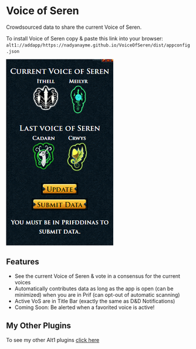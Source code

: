 # Voice of Seren

Crowdsourced data to share the current Voice of Seren.

To install Voice of Seren copy & paste this link into your browser:
`alt1://addapp/https://nadyanayme.github.io/VoiceOfSeren/dist/appconfig.json`

![Voice of Seren](./vos.png)

## Features

- See the current Voice of Seren & vote in a consensus for the current voices
- Automatically contributes data as long as the app is open (can be minimized) when you are in Prif (can opt-out of automatic scanning)
- Active VoS are in Title Bar (exactly the same as D&D Notifications)
- Coming Soon: Be alerted when a favorited voice is active!

## My Other Plugins

To see my other Alt1 plugins [click here](https://github.com/NadyaNayme/NyusPluginDirectory)
